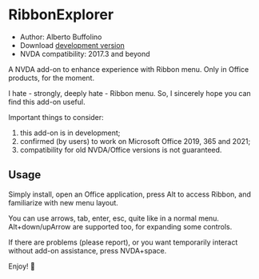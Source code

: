 # RibbonExplorer

* Author: Alberto Buffolino
* Download [development version][dev]
* NVDA compatibility: 2017.3 and beyond

A NVDA add-on to enhance experience with Ribbon menu. Only in Office products, for the moment.

I hate - strongly, deeply hate - Ribbon menu. So, I sincerely hope you can find this add-on useful.

Important things to consider:

1. this add-on is in development;
2. confirmed (by users) to work on Microsoft Office 2019, 365 and 2021;
3. compatibility for old NVDA/Office versions is not guaranteed.

## Usage

Simply install, open an Office application, press Alt to access Ribbon, and familiarize with new menu layout.

You can use arrows, tab, enter, esc, quite like in a normal menu. Alt+down/upArrow are supported too, for expanding some controls.

If there are problems (please report), or you want temporarily interact without add-on assistance, press NVDA+space.

Enjoy! 🙂


[dev]: https://github.com/ABuffEr/ribbonExplorer/releases/download/dev/ribbonExplorer-20220112-dev.nvda-addon
